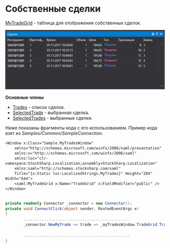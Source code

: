 # Собственные сделки

[MyTradeGrid](xref:StockSharp.Xaml.MyTradeGrid) \- таблица для отображения собственных сделок. 

![GUI MytradeGrid](../images/GUI_MytradeGrid.png)

**Основные члены**

- [Trades](xref:StockSharp.Xaml.MyTradeGrid.Trades) \- список сделок.
- [SelectedTrade](xref:StockSharp.Xaml.MyTradeGrid.SelectedTrade) \- выбранная сделка.
- [SelectedTrades](xref:StockSharp.Xaml.MyTradeGrid.SelectedTrades) \- выбранные сделки.

Ниже показаны фрагменты кода с его использованием. Пример кода взят из *Samples\/Common\/SampleConnection*. 

```xaml
<Window x:Class="Sample.MyTradesWindow"
    xmlns="http://schemas.microsoft.com/winfx/2006/xaml/presentation"
    xmlns:x="http://schemas.microsoft.com/winfx/2006/xaml"
    xmlns:loc="clr-namespace:StockSharp.Localization;assembly=StockSharp.Localization"
    xmlns:xaml="http://schemas.stocksharp.com/xaml"
    Title="{x:Static loc:LocalizedStrings.MyTrades}" Height="284" Width="644">
	<xaml:MyTradeGrid x:Name="TradeGrid" x:FieldModifier="public" />
</Window>
	  				
```
```cs
private readonly Connector _connector = new Connector();
private void ConnectClick(object sender, RoutedEventArgs e)
{
        ...............................................
		_connector.NewMyTrade += trade => _myTradesWindow.TradeGrid.Trades.Add(trade);
			
		...............................................
}
	  				
```

